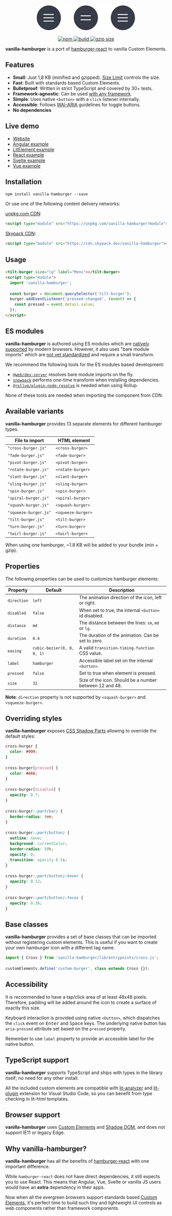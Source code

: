 <p align="center">
  <a href="https://web-padawan.github.io/vanilla-hamburger/">
    <img alt="Preview" src="https://raw.githubusercontent.com/web-padawan/vanilla-hamburger/master/preview.gif" height="80" width="310">
  </a>
</p>

<div align="center">
  <a href="https://npmjs.org/package/vanilla-hamburger">
    <img alt="npm" src="https://img.shields.io/npm/v/vanilla-hamburger.svg" />
  </a>
  <a href="https://github.com/web-padawan/vanilla-hamburger/actions">
    <img alt="build" src="https://github.com/web-padawan/vanilla-hamburger/workflows/tests/badge.svg" />
  </a>
  <a href="https://bundlephobia.com/result?p=vanilla-hamburger">
    <img alt="gzip size" src="https://badgen.net/bundlephobia/minzip/vanilla-hamburger" />
  </a>
</div>

<p align="center">
  <strong>vanilla-hamburger</strong> is a port of <a href="https://github.com/luukdv/hamburger-react">hamburger-react</a> to vanilla Custom Elements.
</p>

## Features

- **Small**: Just 1,8 KB (minified and gzipped). [Size Limit](https://github.com/ai/size-limit) controls the size.
- **Fast**: Built with standards based Custom Elements.
- **Bulletproof**: Written in strict TypeScript and covered by 30+ tests.
- **Framework-agnostic**: Can be used [with any framework](https://custom-elements-everywhere.com/).
- **Simple**: Uses native `<button>` with a `click` listener internally.
- **Accessible**: Follows [WAI-ARIA](https://www.w3.org/TR/wai-aria-practices/#button) guidelines for toggle buttons.
- **No dependencies**

## Live demo

- [Website](https://web-padawan.github.io/vanilla-hamburger/)
- [Angular example](https://components.studio/edit/B6UIy18tBWekjsdlcIzg)
- [LitElement example](https://components.studio/edit/MwlJAn0K1B5neVtunpFI)
- [React example](https://components.studio/edit/1Cta6NtUgJSSgyOYXB2n)
- [Svelte example](https://components.studio/edit/uL3KYNle783i1ehAlXJa)
- [Vue example](https://components.studio/edit/rsRiCxbap2Gh0wl3JZJn)

## Installation

```
npm install vanilla-hamburger --save
```

Or use one of the following content delivery networks:

[unpkg.com CDN](https://unpkg.com/vanilla-hamburger?module):

```html
<script type="module" src="https://unpkg.com/vanilla-hamburger?module"></script>
```

[Skypack CDN](https://cdn.skypack.dev/vanilla-hamburger):

```html
<script type="module" src="https://cdn.skypack.dev/vanilla-hamburger"></script>
```

## Usage

```html
<tilt-burger size="lg" label="Menu"></tilt-burger>
<script type="module">
  import 'vanilla-hamburger';

  const burger = document.querySelector('tilt-burger');
  burger.addEventListener('pressed-changed', (event) => {
    const pressed = event.detail.value;
  });
</script>
```

## ES modules

**vanilla-hamburger** is authored using ES modules which are [natively supported](https://caniuse.com/es6-module)
by modern browsers. However, it also uses "bare module imports" which are [not yet standardized](https://github.com/WICG/import-maps)
and require a small transform.

We recommend the following tools for the ES modules based development:

- [`@web/dev-server`](https://modern-web.dev/docs/dev-server/overview/) resolves bare module imports on the fly.
- [`snowpack`](https://www.snowpack.dev) performs one-time transform when installing dependencies.
- [`@rollup/plugin-node-resolve`](https://github.com/rollup/plugins/tree/master/packages/node-resolve) is needed when using Rollup.

None of these tools are needed when importing the component from CDN.

## Available variants

**vanilla-hamburger** provides 13 separate elements for different hamburger types.

| File to import        | HTML element       |
| --------------------- | ------------------ |
| `"cross-burger.js"`   | `<cross-burger>`   |
| `"fade-burger.js"`    | `<fade-burger>`    |
| `"pivot-burger.js"`   | `<pivot-burger>`   |
| `"rotate-burger.js"`  | `<rotate-burger>`  |
| `"slant-burger.js"`   | `<slant-burger>`   |
| `"sling-burger.js"`   | `<sling-burger>`   |
| `"spin-burger.js"`    | `<spin-burger>`    |
| `"spiral-burger.js"`  | `<spiral-burger>`  |
| `"squash-burger.js"`  | `<squash-burger>`  |
| `"squeeze-burger.js"` | `<squeeze-burger>` |
| `"tilt-burger.js"`    | `<tilt-burger>`    |
| `"turn-burger.js"`    | `<turn-burger>`    |
| `"twirl-burger.js"`   | `<twirl-burger>`   |

When using one hamburger, ~1.8 KB will be added to your bundle (min + gzip).

## Properties

The following properties can be used to customize hamburger elements:

| Property    | Default                    | Description                                             |
| ----------- | -------------------------- | ------------------------------------------------------- |
| `direction` | `left`                     | The animation direction of the icon, left or right.     |
| `disabled`  | `false`                    | When set to true, the internal `<button>` id disabled.  |
| `distance`  | `md`                       | The distance between the lines: `sm`, `md` or `lg`.     |
| `duration`  | `0.4`                      | The duration of the animation. Can be set to zero.      |
| `easing`    | `cubic-bezier(0, 0, 0, 1)` | A valid `transition-timing-function` CSS value.         |
| `label`     | `hamburger`                | Accessible label set on the internal `<button>`.        |
| `pressed`   | `false`                    | Set to true when element is pressed.                    |
| `size`      | `32`                       | Size of the icon. Should be a number between 12 and 48. |

**Note**: `direction` property is not supported by `<squash-burger>` and `<squeeze-burger>`.

## Overriding styles

**vanilla-hamburger** exposes [CSS Shadow Parts](https://developer.mozilla.org/en-US/docs/Web/CSS/::part)
allowing to override the default styles:

```css
cross-burger {
  color: #999;
}

cross-burger[pressed] {
  color: #666;
}

cross-burger[disabled] {
  opacity: 0.7;
}

cross-burger::part(bar) {
  border-radius: 9em;
}

cross-burger::part(button) {
  outline: none;
  background: currentColor;
  border-radius: 50%;
  opacity: 0;
  transition: opacity 0.5s;
}

cross-burger::part(button):hover {
  opacity: 0.12;
}

cross-burger::part(button):focus {
  opacity: 0.16;
}
```

## Base classes

**vanilla-hamburger** provides a set of base classes that can be imported without registering custom
elements. This is useful if you want to create your own hamburger icon with a different tag name.

```js
import { Cross } from 'vanilla-hamburger/lib/entrypoints/cross.js';

customElements.define('custom-burger', class extends Cross {});
```

## Accessibility

It is recommended to have a tap/click area of at least 48x48 pixels. Therefore, padding will be
added around the icon to create a surface of exactly this size.

Keyboard interaction is provided using native `<button>`, which dispatches the `click` event on
<kbd>Enter</kbd> and <kbd>Space</kbd> keys. The underlying native button has `aria-pressed` attribute
set based on the `pressed` property.

Remember to use `label` property to provide an accessible label for the native button.

## TypeScript support

**vanilla-hamburger** supports TypeScript and ships with types in the library itself; no need for any other install.

All the included custom elements are compatible with [lit-analyzer](https://www.npmjs.com/package/lit-analyzer) and
[lit-plugin](https://marketplace.visualstudio.com/items?itemName=runem.lit-plugin) extension for Visual
Studio Code, so you can benefit from type checking in lit-html templates.

## Browser support

**vanilla-hamburger** uses [Custom Elements](https://caniuse.com/#feat=custom-elementsv1) and [Shadow DOM](https://caniuse.com/#feat=shadowdomv1),
and does not support IE11 or legacy Edge.

## Why vanilla-hamburger?

**vanilla-hamburger** has all the benefits of [hamburger-react](https://github.com/luukdv/hamburger-react#yet-another-hamburger-library) with one important difference.

While `hamburger-react` does not have direct dependencies, it still expects you to use React. This
means that Angular, Vue, Svelte or vanilla JS users would have an **extra** dependency in their apps.

Now when all the evergreen browsers support standards based [Custom Elements](https://developer.mozilla.org/en-US/docs/Web/Web_Components/Using_custom_elements),
it's perfect time to build such tiny and lightweight UI controls as web components rather than framework components.
